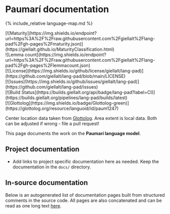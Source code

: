 # Paumarí documentation

<div class="twocolumn map" markdown="1">

{% include_relative language-map.md %}

<div class="badges" markdown="1">
[![Maturity](https://img.shields.io/endpoint?url=https%3A%2F%2Fraw.githubusercontent.com%2Fgiellalt%2Flang-pad%2Fgh-pages%2Fmaturity.json)](https://giellalt.github.io/MaturityClassification.html) <br/>
![Lemma count](https://img.shields.io/endpoint?url=https%3A%2F%2Fraw.githubusercontent.com%2Fgiellalt%2Flang-pad%2Fgh-pages%2Flemmacount.json) <br/>
[![License](https://img.shields.io/github/license/giellalt/lang-pad)](https://github.com/giellalt/lang-pad/blob/main/LICENSE) <br/>
[![Issues](https://img.shields.io/github/issues/giellalt/lang-pad)](https://github.com/giellalt/lang-pad/issues) <br/>
[![Build Status](https://builds.giellalt.org/api/badge/lang-pad?label=CI)](https://builds.giellalt.org/pipelines/lang-pad/builds/latest) <br/>
[![Glottolog](https://img.shields.io/badge/Glottolog-green)](https://glottolog.org/resource/languoid/id/paum1247)
</div>

Center location data taken from [Glottolog](https://glottolog.org/). Area extent is local data. Both can be adjusted if wrong - file a pull request!

</div>

This page documents the work on the **Paumarí language model**. 

## Project documentation

* Add links to project specific documentation here as needed. Keep the documentation in the `docs/` directory.

## In-source documentation

Below is an autogenerated list of documentation pages built from structured comments in the source code. All pages are also concatenated and can be read as one long text [here](pad.md).
